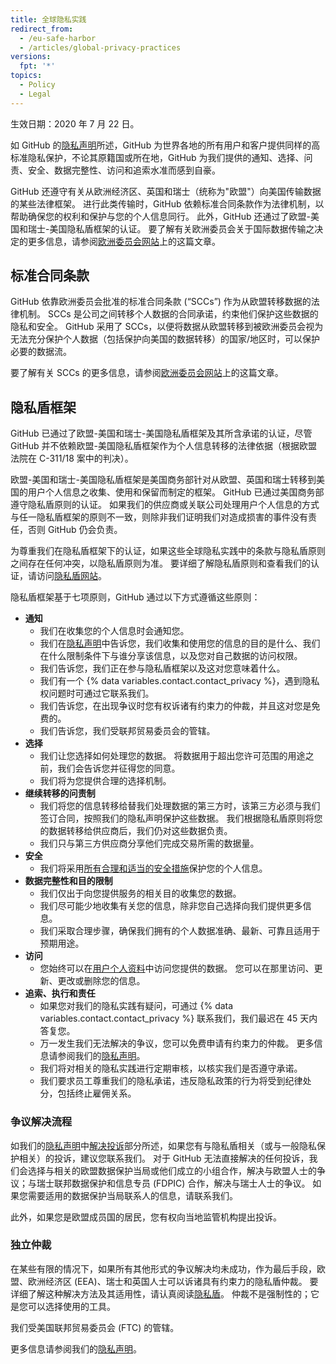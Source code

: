 ```yaml
---
title: 全球隐私实践
redirect_from:
  - /eu-safe-harbor
  - /articles/global-privacy-practices
versions:
  fpt: '*'
topics:
  - Policy
  - Legal
---
```


生效日期：2020 年 7 月 22 日。

如 GitHub 的[隐私声明](/github/site-policy/github-privacy-statement#githubs-global-privacy-practices)所述，GitHub 为世界各地的所有用户和客户提供同样的高标准隐私保护，不论其原籍国或所在地，GitHub 为我们提供的通知、选择、问责、安全、数据完整性、访问和追索水准而感到自豪。

GitHub 还遵守有关从欧洲经济区、英国和瑞士（统称为"欧盟"）向美国传输数据的某些法律框架。 进行此类传输时，GitHub 依赖标准合同条款作为法律机制，以帮助确保您的权利和保护与您的个人信息同行。 此外，GitHub 还通过了欧盟-美国和瑞士-美国隐私盾框架的认证。 要了解有关欧洲委员会关于国际数据传输之决定的更多信息，请参阅[欧洲委员会网站](https://ec.europa.eu/info/law/law-topic/data-protection/international-dimension-data-protection_en)上的这篇文章。

## 标准合同条款

GitHub 依靠欧洲委员会批准的标准合同条款 (“SCCs”) 作为从欧盟转移数据的法律机制。 SCCs 是公司之间转移个人数据的合同承诺，约束他们保护这些数据的隐私和安全。 GitHub 采用了 SCCs，以便将数据从欧盟转移到被欧洲委员会视为无法充分保护个人数据（包括保护向美国的数据转移）的国家/地区时，可以保护必要的数据流。

要了解有关 SCCs 的更多信息，请参阅[欧洲委员会网站](https://ec.europa.eu/info/law/law-topic/data-protection/international-dimension-data-protection/standard-contractual-clauses-scc_en)上的这篇文章。

## 隐私盾框架

GitHub 已通过了欧盟-美国和瑞士-美国隐私盾框架及其所含承诺的认证，尽管 GitHub 并不依赖欧盟-美国隐私盾框架作为个人信息转移的法律依据（根据欧盟法院在 C-311/18 案中的判决）。

欧盟-美国和瑞士-美国隐私盾框架是美国商务部针对从欧盟、英国和瑞士转移到美国的用户个人信息之收集、使用和保留而制定的框架。 GitHub 已通过美国商务部遵守隐私盾原则的认证。 如果我们的供应商或关联公司处理用户个人信息的方式与任一隐私盾框架的原则不一致，则除非我们证明我们对造成损害的事件没有责任，否则 GitHub 仍会负责。

为尊重我们在隐私盾框架下的认证，如果这些全球隐私实践中的条款与隐私盾原则之间存在任何冲突，以隐私盾原则为准。 要详细了解隐私盾原则和查看我们的认证，请访问[隐私盾网站](https://www.privacyshield.gov/)。

隐私盾框架基于七项原则，GitHub 通过以下方式遵循这些原则：

- **通知**
  - 我们在收集您的个人信息时会通知您。
  - 我们在[隐私声明](/articles/github-privacy-statement/)中告诉您，我们收集和使用您的信息的目的是什么、我们在什么限制条件下与谁分享该信息，以及您对自己数据的访问权限。
  - 我们告诉您，我们正在参与隐私盾框架以及这对您意味着什么。
  - 我们有一个 {% data variables.contact.contact_privacy %}，遇到隐私权问题时可通过它联系我们。
  - 我们告诉您，在出现争议时您有权诉诸有约束力的仲裁，并且这对您是免费的。
  - 我们告诉您，我们受联邦贸易委员会的管辖。
- **选择**
  - 我们让您选择如何处理您的数据。 将数据用于超出您许可范围的用途之前，我们会告诉您并征得您的同意。
  - 我们将为您提供合理的选择机制。
- **继续转移的问责制**
  - 我们将您的信息转移给替我们处理数据的第三方时，该第三方必须与我们签订合同，按照我们的隐私声明保护这些数据。 我们根据隐私盾原则将您的数据转移给供应商后，我们仍对这些数据负责。
  - 我们只与第三方供应商分享他们完成交易所需的数据量。
- **安全**
  - 我们将采用[所有合理和适当的安全措施](https://github.com/security)保护您的个人信息。
- **数据完整性和目的限制**
  - 我们仅出于向您提供服务的相关目的收集您的数据。
  - 我们尽可能少地收集有关您的信息，除非您自己选择向我们提供更多信息。
  - 我们采取合理步骤，确保我们拥有的个人数据准确、最新、可靠且适用于预期用途。
- **访问**
  - 您始终可以在[用户个人资料](https://github.com/settings/profile)中访问您提供的数据。 您可以在那里访问、更新、更改或删除您的信息。
- **追索、执行和责任**
  - 如果您对我们的隐私实践有疑问，可通过 {% data variables.contact.contact_privacy %} 联系我们，我们最迟在 45 天内答复您。
  - 万一发生我们无法解决的争议，您可以免费申请有约束力的仲裁。 更多信息请参阅我们的[隐私声明](/articles/github-privacy-statement/)。
  - 我们将对相关的隐私实践进行定期审核，以核实我们是否遵守承诺。
  - 我们要求员工尊重我们的隐私承诺，违反隐私政策的行为将受到纪律处分，包括终止雇佣关系。


### 争议解决流程

如我们的[隐私声明](/github/site-policy/github-privacy-statement)中[解决投诉](/github/site-policy/github-privacy-statement#resolving-complaints)部分所述，如果您有与隐私盾相关（或与一般隐私保护相关）的投诉，建议您联系我们。 对于 GitHub 无法直接解决的任何投诉，我们会选择与相关的欧盟数据保护当局或他们成立的小组合作，解决与欧盟人士的争议；与瑞士联邦数据保护和信息专员 (FDPIC) 合作，解决与瑞士人士的争议。 如果您需要适用的数据保护当局联系人的信息，请联系我们。

此外，如果您是欧盟成员国的居民，您有权向当地监管机构提出投诉。

### 独立仲裁

在某些有限的情况下，如果所有其他形式的争议解决均未成功，作为最后手段，欧盟、欧洲经济区 (EEA)、瑞士和英国人士可以诉诸具有约束力的隐私盾仲裁。 要详细了解这种解决方法及其适用性，请认真阅读[隐私盾](https://www.privacyshield.gov/article?id=ANNEX-I-introduction)。 仲裁不是强制性的；它是您可以选择使用的工具。

我们受美国联邦贸易委员会 (FTC) 的管辖。

更多信息请参阅我们的[隐私声明](/articles/github-privacy-statement/)。
